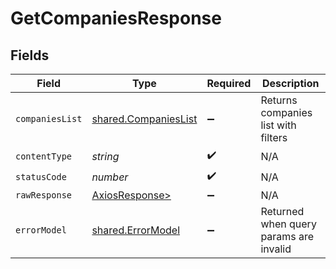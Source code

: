 # GetCompaniesResponse


## Fields

| Field                                                        | Type                                                         | Required                                                     | Description                                                  |
| ------------------------------------------------------------ | ------------------------------------------------------------ | ------------------------------------------------------------ | ------------------------------------------------------------ |
| `companiesList`                                              | [shared.CompaniesList](../../models/shared/companieslist.md) | :heavy_minus_sign:                                           | Returns companies list with filters                          |
| `contentType`                                                | *string*                                                     | :heavy_check_mark:                                           | N/A                                                          |
| `statusCode`                                                 | *number*                                                     | :heavy_check_mark:                                           | N/A                                                          |
| `rawResponse`                                                | [AxiosResponse>](https://axios-http.com/docs/res_schema)     | :heavy_minus_sign:                                           | N/A                                                          |
| `errorModel`                                                 | [shared.ErrorModel](../../models/shared/errormodel.md)       | :heavy_minus_sign:                                           | Returned when query params are invalid                       |